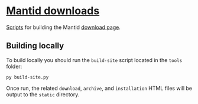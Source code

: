 [Mantid downloads](http://download.mantidproject.org)
==========================

[Scripts](/tools/) for building the Mantid [download page](http://download.mantidproject.org).


## Building locally

To build locally you should run the `build-site` script located in the `tools` folder:

    py build-site.py

Once run, the related `download`, `archive`, and `installation` HTML files will be output to the `static` directory.
